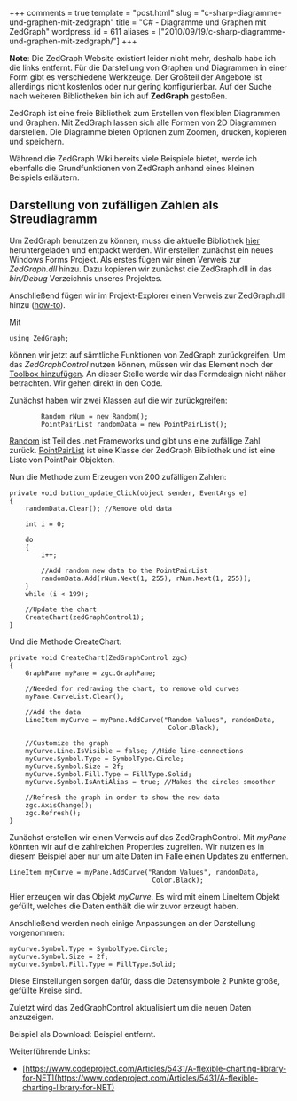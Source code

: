 +++
comments = true
template = "post.html"
slug = "c-sharp-diagramme-und-graphen-mit-zedgraph"
title = "C# - Diagramme und Graphen mit ZedGraph"
wordpress_id = 611
aliases = ["2010/09/19/c-sharp-diagramme-und-graphen-mit-zedgraph/"]
+++

**Note**: Die ZedGraph Website existiert leider nicht mehr, deshalb habe ich die links entfernt.
Für die Darstellung von Graphen und Diagrammen in einer Form gibt es verschiedene Werkzeuge. Der Großteil der Angebote ist allerdings nicht kostenlos oder nur gering konfigurierbar. Auf der Suche nach weiteren Bibliotheken bin ich auf **ZedGraph** gestoßen.

ZedGraph ist eine freie Bibliothek zum Erstellen von flexiblen Diagrammen und Graphen. Mit ZedGraph lassen sich alle Formen von 2D Diagrammen darstellen. Die Diagramme bieten Optionen zum Zoomen, drucken, kopieren und speichern.

Während die ZedGraph Wiki bereits viele Beispiele bietet, werde ich ebenfalls die Grundfunktionen von ZedGraph anhand eines kleinen Beispiels erläutern.


## Darstellung von zufälligen Zahlen als Streudiagramm


Um ZedGraph benutzen zu können, muss die aktuelle Bibliothek [hier](http://sourceforge.net/projects/zedgraph/files/) heruntergeladen und entpackt werden.
Wir erstellen zunächst ein neues Windows Forms Projekt. Als erstes fügen wir einen Verweis zur _ZedGraph.dll_ hinzu. Dazu kopieren wir zunächst die ZedGraph.dll in das _bin/Debug_ Verzeichnis unseres Projektes.

<!--[![ZedGraph.dll im bin/Debug Verzeichnis](http://wpimages.phansch.de/2010/09/zedgraph_1.png)](http://wpimages.phansch.de/2010/09/zedgraph_1.png)-->

Anschließend fügen wir im Projekt-Explorer einen Verweis zur ZedGraph.dll hinzu ([how-to](http://msdn.microsoft.com/de-de/library/wkze6zky.aspx)).

Mit

    
    using ZedGraph;


können wir jetzt auf sämtliche Funktionen von ZedGraph zurückgreifen. Um das _ZedGraphControl_ nutzen können, müssen wir das Element noch der [Toolbox hinzufügen](http://msdn.microsoft.com/en-us/library/ms165355%28VS.80%29.aspx). An dieser Stelle werde wir das Formdesign nicht näher betrachten. Wir gehen direkt in den Code.

Zunächst haben wir zwei Klassen auf die wir zurückgreifen:

    
            Random rNum = new Random();
            PointPairList randomData = new PointPairList();


[Random](http://msdn.microsoft.com/en-us/library/system.random.aspx) ist Teil des .net Frameworks und gibt uns eine zufällige Zahl zurück.
[PointPairList](http://zedgraph.sourceforge.net/documentation/html/T_ZedGraph_PointPairList.htm) ist eine Klasse der ZedGraph Bibliothek und ist eine Liste von PointPair Objekten.

Nun die Methode zum Erzeugen von 200 zufälligen Zahlen:


    private void button_update_Click(object sender, EventArgs e)
    {
        randomData.Clear(); //Remove old data

        int i = 0;
    
        do
        {
            i++;
    
            //Add random new data to the PointPairList
            randomData.Add(rNum.Next(1, 255), rNum.Next(1, 255));
        }
        while (i < 199);
    
        //Update the chart
        CreateChart(zedGraphControl1);
    }


Und die Methode CreateChart:

    
    private void CreateChart(ZedGraphControl zgc)
    {
        GraphPane myPane = zgc.GraphPane;
    
        //Needed for redrawing the chart, to remove old curves
        myPane.CurveList.Clear();
    
        //Add the data
        LineItem myCurve = myPane.AddCurve("Random Values", randomData,
                                            Color.Black);
    
        //Customize the graph
        myCurve.Line.IsVisible = false; //Hide line-connections
        myCurve.Symbol.Type = SymbolType.Circle;
        myCurve.Symbol.Size = 2f;
        myCurve.Symbol.Fill.Type = FillType.Solid;
        myCurve.Symbol.IsAntiAlias = true; //Makes the circles smoother
    
        //Refresh the graph in order to show the new data
        zgc.AxisChange();
        zgc.Refresh();
    }


Zunächst erstellen wir einen Verweis auf das ZedGraphControl. Mit _myPane_ könnten wir auf die zahlreichen Properties zugreifen.
Wir nutzen es in diesem Beispiel aber nur um alte Daten im Falle einen Updates zu entfernen.

    
    LineItem myCurve = myPane.AddCurve("Random Values", randomData,
                                        Color.Black);



Hier erzeugen wir das Objekt _myCurve_. Es wird mit einem LineItem Objekt gefüllt, welches die Daten enthält die wir zuvor erzeugt haben.

Anschließend werden noch einige Anpassungen an der Darstellung vorgenommen:

    
    myCurve.Symbol.Type = SymbolType.Circle;
    myCurve.Symbol.Size = 2f;
    myCurve.Symbol.Fill.Type = FillType.Solid;



Diese Einstellungen sorgen dafür, dass die Datensymbole 2 Punkte große, gefüllte Kreise sind.

Zuletzt wird das ZedGraphControl aktualisiert um die neuen Daten anzuzeigen.

Beispiel als Download: <!--[ZedGraphExample](http://wpimages.phansch.de/2010/09/ZedGraphExample.zip). (Benötigt wird [Visual C# 2010 Express](http://www.microsoft.com/express/Downloads/#2010-Visual-CS))--> Beispiel entfernt.

Weiterführende Links:

* [https://www.codeproject.com/Articles/5431/A-flexible-charting-library-for-NET](https://www.codeproject.com/Articles/5431/A-flexible-charting-library-for-NET)
